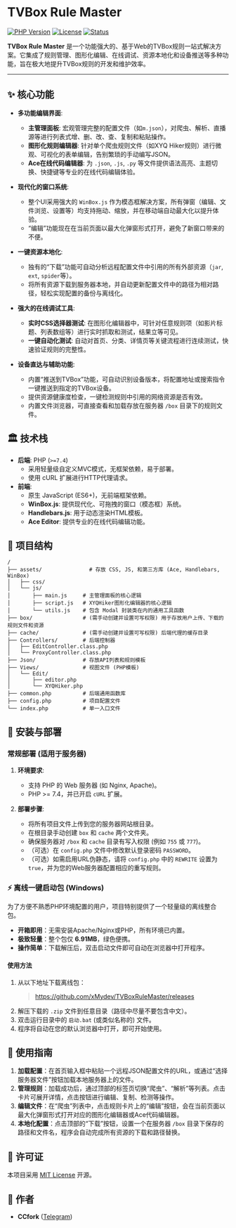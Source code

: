 # TVBox Rule Master

[![PHP Version](https://img.shields.io/badge/php-%3E=7.4-blue.svg)](https://php.net/)
[![License](https://img.shields.io/badge/license-MIT-green.svg)](LICENSE)
[![Status](https://img.shields.io/badge/status-active-brightgreen.svg)]()

**TVBox Rule Master** 是一个功能强大的、基于Web的TVBox规则一站式解决方案。它集成了规则管理、图形化编辑、在线调试、资源本地化和设备推送等多种功能，旨在极大地提升TVBox规则的开发和维护效率。

---

## ✨ 核心功能

* **多功能编辑界面**:
    * **主管理面板**: 宏观管理完整的配置文件（如`m.json`），对爬虫、解析、直播源等进行列表式增、删、改、查、复制和粘贴操作。
    * **图形化规则编辑器**: 针对单个爬虫规则文件（如XYQ Hiker规则）进行微观、可视化的表单编辑，告别繁琐的手动编写JSON。
    * **Ace在线代码编辑器**: 为 `.json`, `.js`, `.py` 等文件提供语法高亮、主题切换、快捷键等专业的在线代码编辑体验。

* **现代化的窗口系统**:
    * 整个UI采用强大的 `WinBox.js` 作为模态框解决方案，所有弹窗（编辑、文件浏览、设置等）均支持拖动、缩放，并在移动端自动最大化以提升体验。
    * “编辑”功能现在在当前页面以最大化弹窗形式打开，避免了新窗口带来的不便。

* **一键资源本地化**:
    * 独有的“下载”功能可自动分析远程配置文件中引用的所有外部资源（`jar`, `ext`, `spider`等）。
    * 将所有资源下载到服务器本地，并自动更新配置文件中的路径为相对路径，轻松实现配置的备份与离线化。

* **强大的在线调试工具**:
    * **实时CSS选择器测试**: 在图形化编辑器中，可针对任意规则项（如影片标题、列表数组等）进行实时抓取和测试，结果立等可见。
    * **一键自动化测试**: 自动对首页、分类、详情页等关键流程进行连续测试，快速验证规则的完整性。

* **设备直达与辅助功能**:
    * 内置“推送到TVBox”功能，可自动识别设备版本，将配置地址或搜索指令一键推送到指定的TVBox设备。
    * 提供资源健康度检查，一键检测规则中引用的网络资源是否有效。
    * 内置文件浏览器，可直接查看和加载存放在服务器 `/box` 目录下的规则文件。

## 🏛️ 技术栈

* **后端**: PHP (`>=7.4`)
    * 采用轻量级自定义MVC模式，无框架依赖，易于部署。
    * 使用 cURL 扩展进行HTTP代理请求。
* **前端**:
    * 原生 JavaScript (ES6+)，无前端框架依赖。
    * **WinBox.js**: 提供现代化、可拖拽的窗口（模态框）系统。
    * **Handlebars.js**: 用于动态渲染HTML模板。
    * **Ace Editor**: 提供专业的在线代码编辑功能。

## 📂 项目结构
```
/
├── assets/               # 存放 CSS, JS, 和第三方库 (Ace, Handlebars, WinBox)
│   ├── css/
│   └── js/
│       ├── main.js     # 主管理面板的核心逻辑
│       ├── script.js   # XYQHiker图形化编辑器的核心逻辑
│       └── utils.js    # 包含 Modal 封装类在内的通用工具函数
├── box/                # (需手动创建并设置可写权限) 用于存放用户上传、下载的规则文件和资源
├── cache/              # (需手动创建并设置可写权限) 后端代理的缓存目录
├── Controllers/        # 后端控制器
│   ├── EditController.class.php
│   └── ProxyController.class.php
├── Json/               # 存放API列表和规则模板
├── Views/              # 视图文件 (PHP模板)
│   └── Edit/
│       ├── editor.php
│       └── XYQHiker.php
├── common.php          # 后端通用函数库
├── config.php          # 项目配置文件
└── index.php           # 单一入口文件
```

## 🔧 安装与部署

### 常规部署 (适用于服务器)

1.  **环境要求**:
    * 支持 PHP 的 Web 服务器 (如 Nginx, Apache)。
    * PHP >= 7.4，并已开启 `cURL` 扩展。

2.  **部署步骤**:
    * 将所有项目文件上传到您的服务器网站根目录。
    * 在根目录手动创建 `box` 和 `cache` 两个文件夹。
    * 确保服务器对 `/box` 和 `cache` 目录有写入权限 (例如 `755` 或 `777`)。
    * （可选）在 `config.php` 文件中修改默认登录密码 `PASSWORD`。
    * （可选）如需启用URL伪静态，请将 `config.php` 中的 `REWRITE` 设置为 `true`，并为您的Web服务器配置相应的重写规则。

### ⚡️ 离线一键启动包 (Windows)

为了方便不熟悉PHP环境配置的用户，项目特别提供了一个轻量级的离线整合包。

* **开箱即用**：无需安装Apache/Nginx或PHP，所有环境已内置。
* **极致轻量**：整个包仅 **6.91MB**，绿色便携。
* **操作简单**：下载解压后，双击启动文件即可自动在浏览器中打开程序。

#### 使用方法

1.  从以下地址下载离线包：
    > https://github.com/xMydev/TVBoxRuleMaster/releases
2.  解压下载的 `.zip` 文件到任意目录（路径中尽量不要包含中文）。
3.  双击运行目录中的 `启动.bat` (或类似名称的) 文件。
4.  程序将自动在您的默认浏览器中打开，即可开始使用。

## 📖 使用指南

1.  **加载配置**：在首页输入框中粘贴一个远程JSON配置文件的URL，或通过“选择服务器文件”按钮加载本地服务器上的文件。
2.  **管理规则**：加载成功后，通过顶部的标签页切换“爬虫”、“解析”等列表。点击卡片可展开详情，点击按钮进行编辑、复制、检测等操作。
3.  **编辑文件**：在“爬虫”列表中，点击规则卡片上的“编辑”按钮，会在当前页面以最大化弹窗形式打开对应的图形化编辑器或Ace代码编辑器。
4.  **本地化配置**：点击顶部的“下载”按钮，设置一个在服务器 `/box` 目录下保存的路径和文件名，程序会自动完成所有资源的下载和路径替换。

## 📜 许可证

本项目采用 [MIT License](LICENSE) 开源。

## 🙏 作者

* **CCfork** ([Telegram](https://t.me/CCfork))
